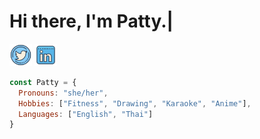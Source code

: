 # Hi there, I'm Patty.|

<a href="https://twitter.com/pattyarunya" ><img src="twitter.png" alt="hi" width="36"/></a>
<a href="linkedin.com/in/pattyarunyavikul/">
<img src="linkedin.png" alt="hi" width="36"/></a>

```js
const Patty = {
  Pronouns: "she/her",
  Hobbies: ["Fitness", "Drawing", "Karaoke", "Anime"],
  Languages: ["English", "Thai"]
}
 ```
